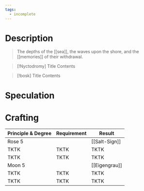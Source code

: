 ```yaml
---
tags:
  - incomplete
---
```

# Description

> The depths of the [[sea]], the waves upon the shore, and the [[memories]] of their withdrawal.

> [!Nyctodromy] Title
> Contents

> [!bosk] Title
> Contents

# Speculation

# Crafting

| Principle & Degree | Requirement | Result |
|-|-|-|
| Rose 5 |  | [[Salt-Sign]] |
| TKTK | TKTK | TKTK |
| TKTK | TKTK | TKTK |
| Moon 5 |  | [[Eigengrau]] |
| TKTK | TKTK | TKTK |
| TKTK | TKTK | TKTK |